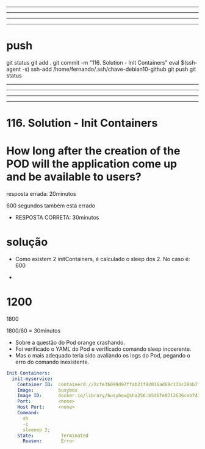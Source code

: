 
------------------------------------------------------------------------------------------------------------------------------------------------------
------------------------------------------------------------------------------------------------------------------------------------------------------
------------------------------------------------------------------------------------------------------------------------------------------------------
------------------------------------------------------------------------------------------------------------------------------------------------------
# push

git status
git add .
git commit -m "116. Solution - Init Containers"
eval $(ssh-agent -s)
ssh-add /home/fernando/.ssh/chave-debian10-github
git push
git status



------------------------------------------------------------------------------------------------------------------------------------------------------
------------------------------------------------------------------------------------------------------------------------------------------------------
------------------------------------------------------------------------------------------------------------------------------------------------------
------------------------------------------------------------------------------------------------------------------------------------------------------
# 116. Solution - Init Containers



# How long after the creation of the POD will the application come up and be available to users?

resposta errada:
20minutos

600 segundos também está errado

- RESPOSTA CORRETA:
30minutos


# solução

- Como existem 2 initContainers, é calculado o sleep dos 2.
No caso é:
600
+
1200
=
1800

1800/60 = 30minutos











- Sobre a questão do Pod orange crashando.
- Foi verificado o YAML do Pod e verificado comando sleep incoerente.
- Mas o mais adequado teria sido avaliando os logs do Pod, pegando o erro do comando inexistente.

~~~~YAML
Init Containers:
  init-myservice:
    Container ID:  containerd://2cfe3b099d97ffab21f92016ad69c13bc28bb7f4176075c44221ea6f871c9d41
    Image:         busybox
    Image ID:      docker.io/library/busybox@sha256:b5d6fe0712636ceb7430189de28819e195e8966372edfc2d9409d79402a0dc16
    Port:          <none>
    Host Port:     <none>
    Command:
      sh
      -c
      sleeeep 2;
    State:          Terminated
      Reason:       Error
~~~~